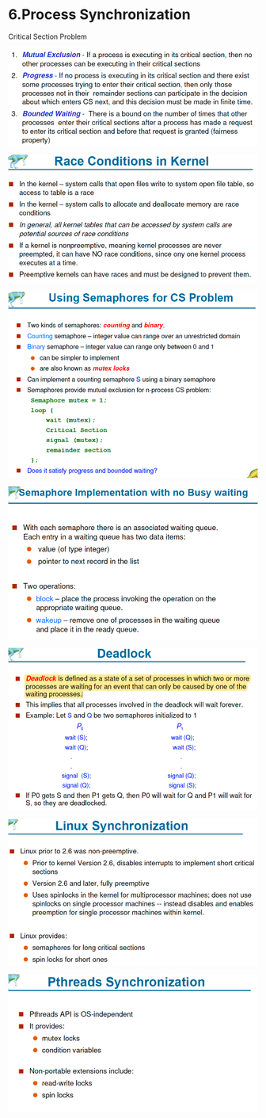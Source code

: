 # 6.Process Synchronization

Critical Section Problem 

![](../.gitbook/assets/image%20%284%29.png)

![](../.gitbook/assets/image%20%2849%29.png)

![](../.gitbook/assets/image%20%2865%29.png)

![](../.gitbook/assets/image%20%2855%29.png)

![](../.gitbook/assets/image%20%2819%29.png)

![](../.gitbook/assets/image%20%2838%29.png)

![](../.gitbook/assets/image%20%289%29.png)

